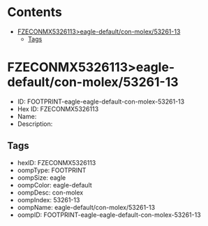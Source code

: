 



Contents
========

* [FZECONMX5326113>eagle-default/con-molex/53261-13](#fzeconmx5326113eagle-defaultcon-molex53261-13)
	* [Tags](#tags)

# FZECONMX5326113>eagle-default/con-molex/53261-13

- ID: FOOTPRINT-eagle-eagle-default-con-molex-53261-13
- Hex ID: FZECONMX5326113
- Name: 
- Description: 

## Tags

- hexID: FZECONMX5326113
- oompType: FOOTPRINT
- oompSize: eagle
- oompColor: eagle-default
- oompDesc: con-molex
- oompIndex: 53261-13
- oompName: eagle-default/con-molex/53261-13
- oompID: FOOTPRINT-eagle-eagle-default-con-molex-53261-13
